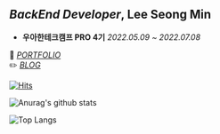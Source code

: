 ## *BackEnd Developer*, Lee Seong Min


* **우아한테크캠프 PRO 4기** <I>2022.05.09 ~ 2022.07.08</I>


🌱  <I>[PORTFOLIO](https://lisc.notion.site/4-16ab625eba2944b48c55ae14b9f33c12)</I>      
✏️ <I>[BLOG](https://lisc.tistory.com/)</I>    


[![Hits](https://hits.seeyoufarm.com/api/count/incr/badge.svg?url=https%3A%2F%2Fgithub.com%2Flas139&count_bg=%2379C83D&title_bg=%23555555&icon=&icon_color=%23E7E7E7&title=hits&edge_flat=false)](https://hits.seeyoufarm.com)

![Anurag's github stats](https://github-readme-stats2-theta-eight.vercel.app/api?username=las139&show_icons=true&theme=tokyonight)

![Top Langs](https://github-readme-stats2-theta-eight.vercel.app/api/top-langs/?username=las139&layout=compact&theme=tokyonight)
